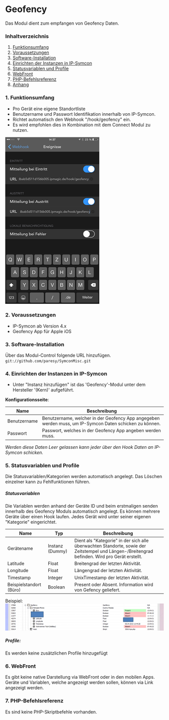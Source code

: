 # Geofency
Das Modul dient zum empfangen von Geofency Daten.

### Inhaltverzeichnis

1. [Funktionsumfang](#1-funktionsumfang)
2. [Voraussetzungen](#2-voraussetzungen)
3. [Software-Installation](#3-software-installation)
4. [Einrichten der Instanzen in IP-Symcon](#4-einrichten-der-instanzen-in-ip-symcon)
5. [Statusvariablen und Profile](#5-statusvariablen-und-profile)
6. [WebFront](#6-webfront)
7. [PHP-Befehlsreferenz](#7-php-befehlsreferenz)
8. [Anhang](#8-anhang)


### 1. Funktionsumfang

* Pro Gerät eine eigene Standortliste
* Benutzername und Passwort Identifikation innerhalb von IP-Symcon.
* Richtet automatisch den Webhook "/hook/geofency" ein.
 * Es wird empfohlen dies in Kombination mit dem Connect Modul zu nutzen.

![](Geofency-InAppConfig.png)

### 2. Voraussetzungen

- IP-Symcon ab Version 4.x
- Geofency App für Apple iOS

### 3. Software-Installation

Über das Modul-Control folgende URL hinzufügen.
`git://github.com/paresy/SymconMisc.git`

### 4. Einrichten der Instanzen in IP-Symcon

- Unter "Instanz hinzufügen" ist das 'Geofency'-Modul unter dem Hersteller '(Kern)' aufgeführt.

__Konfigurationsseite__:

Name         | Beschreibung
------------ | ---------------------------------
Benutzername | Benutzername, welcher in der Geofency App angegeben werden muss, um IP-Symcon Daten schicken zu können.
Passwort     | Passwort, welches in der Geofency App angeben werden muss.

_Werden diese Daten Leer gelassen kann jeder über den Hook Daten an IP-Symcon schicken._

### 5. Statusvariablen und Profile

Die Statusvariablen/Kategorien werden automatisch angelegt. Das Löschen einzelner kann zu Fehlfunktionen führen.

##### Statusvariablen
Die Variablen werden anhand der Geräte ID und beim erstmaligen senden innerhalb des Geofency Moduls automatisch angelegt. Es können mehrere Geräte über einen Hook laufen. Jedes Gerät wird unter seiner eigenen "Kategorie" eingerichtet.

Name                    | Typ             | Beschreibung
----------------------- | --------------- | ----------------
Gerätename              | Instanz (Dummy) | Dient als "Kategorie" in der sich alle überwachten Standorte, sowie der Zeitstempel und Längen-/Breitengrad befinden. Wird pro Gerät erstellt.
Latitude                | Float           | Breitengrad der letzten Aktivität.
Longitude               | Float           | Längengrad der letzten Aktivität.
Timestamp               | Integer         | UnixTimestamp der letzten Aktivität.
Beispielstandort (Büro) | Boolean         | Present oder Absent. Information wird von Gefency geliefert.

Beispiel:
![](Geofency-Variablen.png)

##### Profile:

Es werden keine zusätzlichen Profile hinzugefügt

### 6. WebFront

Es gibt keine native Darstellung via WebFront oder in den mobilen Apps.
Geräte und Variablen, welche angezeigt werden sollen, können via Link angezeigt werden.

### 7. PHP-Befehlsreferenz

Es sind keine PHP-Skriptbefehle vorhanden.
